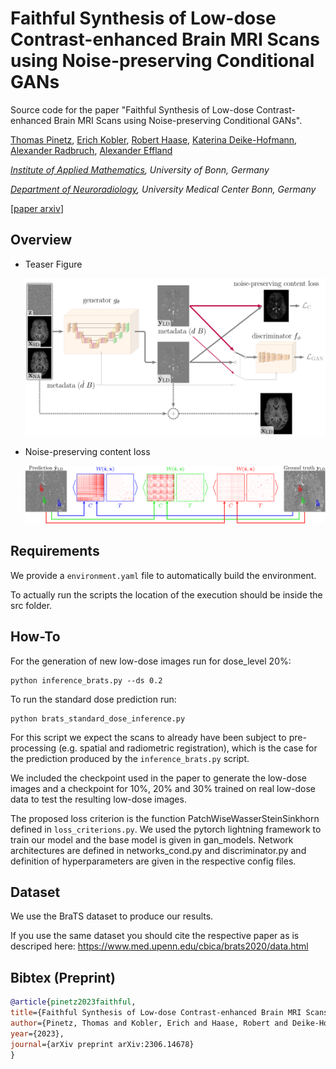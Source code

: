 # Faithful Synthesis of Low-dose Contrast-enhanced Brain MRI Scans using Noise-preserving Conditional GANs

Source code for the paper "Faithful Synthesis of Low-dose Contrast-enhanced Brain MRI Scans using Noise-preserving Conditional GANs".

[Thomas Pinetz](https://scholar.google.com/citations?user=hz1y3_0AAAAJ&hl=en/), 
[Erich Kobler](https://scholar.google.com/citations?user=1Tb3vdEAAAAJ&hl=en&oi=ao), 
[Robert Haase](https://scholar.google.com/citations?user=YJvg0NYAAAAJ&hl=en&oi=ao), 
[Katerina Deike-Hofmann](https://scholar.google.com/citations?user=vb7kvqUAAAAJ&hl=en&oi=ao), 
[Alexander Radbruch](https://scholar.google.com/citations?user=lYfsUSkAAAAJ&hl=en&oi=ao), 
[Alexander Effland](https://scholar.google.com/citations?user=BDTa2QsAAAAJ&hl=en&oi=ao)

_[Institute of Applied Mathematics](https://www.mathematics-and-life-sciences.uni-bonn.de/en/research/effland-group), University of Bonn, Germany_

_[Department of Neuroradiology](https://www.ukbonn.de/neuroradiologie/), University Medical Center Bonn, Germany_

[[paper arxiv](https://arxiv.org/pdf/2306.14678.pdf)] 

## Overview

* Teaser Figure

  <img src="figs/model.png" width="800px"/> 

* Noise-preserving content loss

  <img src="figs/ot_loss.png" width="800px"/> 
    

## Requirements

We provide a `environment.yaml` file to automatically build the environment.

To actually run the scripts the location of the execution should be inside the src folder. 

## How-To

For the generation of new low-dose images run for dose_level $20\%$:

```
python inference_brats.py --ds 0.2
```

To run the standard dose prediction run:

```
python brats_standard_dose_inference.py 
```

For this script we expect the scans to already have been subject to pre-processing (e.g. spatial and radiometric registration), which is the case for the prediction produced by the `inference_brats.py` script.

We included the checkpoint used in the paper to generate the low-dose images and a checkpoint for $10\%$, $20\%$ and $30\%$ trained on real low-dose data to test the resulting low-dose images.

The proposed loss criterion is the function PatchWiseWasserSteinSinkhorn defined in `loss_criterions.py`.
We used the pytorch lightning framework to train our model and the base model is given in gan_models.
Network architectures are defined in networks_cond.py and discriminator.py and definition of hyperparameters are given in the respective config files.



## Dataset

We use the BraTS dataset to produce our results. 

If you use the same dataset you should cite the respective paper as is descriped here: https://www.med.upenn.edu/cbica/brats2020/data.html


## Bibtex (Preprint)


```BibTex
@article{pinetz2023faithful,
title={Faithful Synthesis of Low-dose Contrast-enhanced Brain MRI Scans using Noise-preserving Conditional GANs}, 
author={Pinetz, Thomas and Kobler, Erich and Haase, Robert and Deike-Hofmann, Katerina and Radbruch, Alexander and Effland, Alexander},
year={2023},
journal={arXiv preprint arXiv:2306.14678}
}
